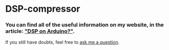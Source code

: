 # DSP-compressor
### You can find all of the useful information on my website, in the article: ["DSP on Arduino?"](https://deeptronix.wordpress.com/2021/02/25/dsp-on-arduino/).
If you still have doubts, feel free to [ask me a question](https://deeptronix.wordpress.com/contact/).

